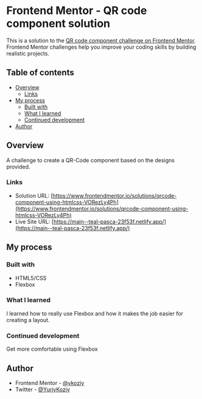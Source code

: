 # Frontend Mentor - QR code component solution

This is a solution to the [QR code component challenge on Frontend Mentor](https://www.frontendmentor.io/challenges/qr-code-component-iux_sIO_H). Frontend Mentor challenges help you improve your coding skills by building realistic projects.

## Table of contents

- [Overview](#overview)
  - [Links](#links)
- [My process](#my-process)
  - [Built with](#built-with)
  - [What I learned](#what-i-learned)
  - [Continued development](#continued-development)
- [Author](#author)

## Overview

A challenge to create a QR-Code component based on the designs provided.

### Links

- Solution URL: [https://www.frontendmentor.io/solutions/qrcode-component-using-htmlcss-VORezLy4Ph](https://www.frontendmentor.io/solutions/qrcode-component-using-htmlcss-VORezLy4Ph)
- Live Site URL: [https://main--teal-pasca-23f53f.netlify.app/](https://main--teal-pasca-23f53f.netlify.app/)

## My process

### Built with

- HTML5/CSS
- Flexbox

### What I learned

I learned how to really use Flexbox and how it makes the job easier for creating a layout.

### Continued development

Get more comfortable using Flexbox

## Author

- Frontend Mentor - [@ykoziy](https://www.frontendmentor.io/profile/ykoziy)
- Twitter - [@YuriyKoziy](https://twitter.com/YuriyKoziy)
